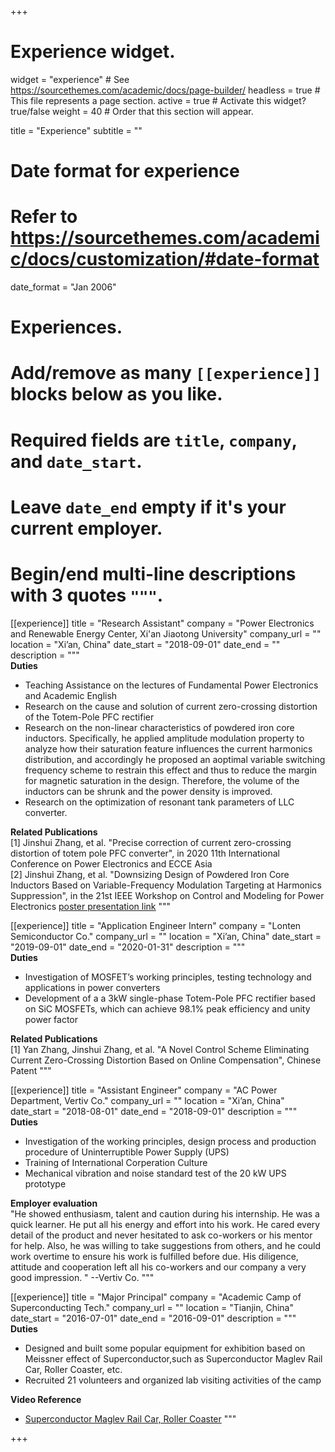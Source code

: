 +++
# Experience widget.
widget = "experience"  # See https://sourcethemes.com/academic/docs/page-builder/
headless = true  # This file represents a page section.
active = true  # Activate this widget? true/false
weight = 40  # Order that this section will appear.

title = "Experience"
subtitle = ""

# Date format for experience
#   Refer to https://sourcethemes.com/academic/docs/customization/#date-format
date_format = "Jan 2006"

# Experiences.
#   Add/remove as many `[[experience]]` blocks below as you like.
#   Required fields are `title`, `company`, and `date_start`.
#   Leave `date_end` empty if it's your current employer.
#   Begin/end multi-line descriptions with 3 quotes `"""`.
[[experience]]
  title = "Research Assistant"
  company = "Power Electronics and Renewable Energy Center, Xi'an Jiaotong University"
  company_url = ""
  location = "Xi’an, China"
  date_start = "2018-09-01"
  date_end = ""
  description = """  
  **Duties**
  * Teaching Assistance on the lectures of Fundamental Power Electronics and Academic English
  * Research on the cause and solution of current zero-crossing distortion of the Totem-Pole PFC rectifier
  * Research on the non-linear characteristics of powdered iron core inductors. Specifically, he applied amplitude modulation property to analyze how their saturation feature influences the current harmonics distribution, and accordingly he proposed an aoptimal variable switching frequency scheme to restrain this effect and thus to reduce the margin for magnetic saturation in the design. Therefore, the volume of the inductors can be shrunk and the power density is improved.
  * Research on the optimization of resonant tank parameters of LLC converter. 

  **Related Publications**<br>
  [1] Jinshui Zhang, et al. "Precise correction of current zero-crossing distortion of totem pole PFC converter", in 2020 11th International Conference on Power Electronics and ECCE Asia  
  [2] Jinshui Zhang, et al. "Downsizing Design of Powdered Iron Core Inductors Based on Variable-Frequency Modulation Targeting at Harmonics Suppression", in the 21st IEEE Workshop on Control and Modeling for Power Electronics [poster presentation link](https://www.bilibili.com/video/BV1bp4y167Ux)
  """

[[experience]]
  title = "Application Engineer Intern"
  company = "Lonten Semiconductor Co."
  company_url = ""
  location = "Xi’an, China"
  date_start = "2019-09-01"
  date_end = "2020-01-31"
  description = """  
  **Duties**
  * Investigation of MOSFET’s working principles, testing technology and applications in power converters
  * Development of a a 3kW single-phase Totem-Pole PFC rectifier based on SiC MOSFETs, which can achieve 98.1% peak
efficiency and unity power factor

  **Related Publications**  
  [1] Yan Zhang, Jinshui Zhang, et al. "A Novel Control Scheme Eliminating Current Zero-Crossing Distortion Based on Online Compensation", Chinese Patent
  """

[[experience]]
  title = "Assistant Engineer"
  company = "AC Power Department, Vertiv Co."
  company_url = ""
  location = "Xi’an, China"
  date_start = "2018-08-01"
  date_end = "2018-09-01"
  description = """
  **Duties**
  * Investigation of  the working principles, design process and production procedure of Uninterruptible Power Supply (UPS)
  * Training of International Corperation Culture
  * Mechanical vibration and noise standard test of the 20 kW UPS prototype
  
  **Employer evaluation**<br>
  "He showed enthusiasm, talent and caution during his internship. He was a quick learner. He put all his energy and effort into his work. He cared every detail of the product and never hesitated to ask co-workers or his mentor for help. Also, he was willing to take suggestions from others, and he could work overtime to ensure his work is fulfilled before due. His diligence, attitude and cooperation left all his co-workers and our company a very good impression. " --Vertiv Co.
  """
  
 [[experience]]
  title = "Major Principal"
  company = "Academic Camp of Superconducting Tech."
  company_url = ""
  location = "Tianjin, China"
  date_start = "2016-07-01"
  date_end = "2016-09-01"
  description = """
  **Duties**
  * Designed and built some popular equipment for exhibition based on Meissner effect of Superconductor,such as Superconductor Maglev Rail Car, Roller Coaster, etc.
  * Recruited 21 volunteers and organized lab visiting activities of the camp
  
  **Video Reference**
  * [Superconductor Maglev Rail Car, Roller Coaster](https://www.bilibili.com/video/BV1b5411V7fC)
  """

+++
